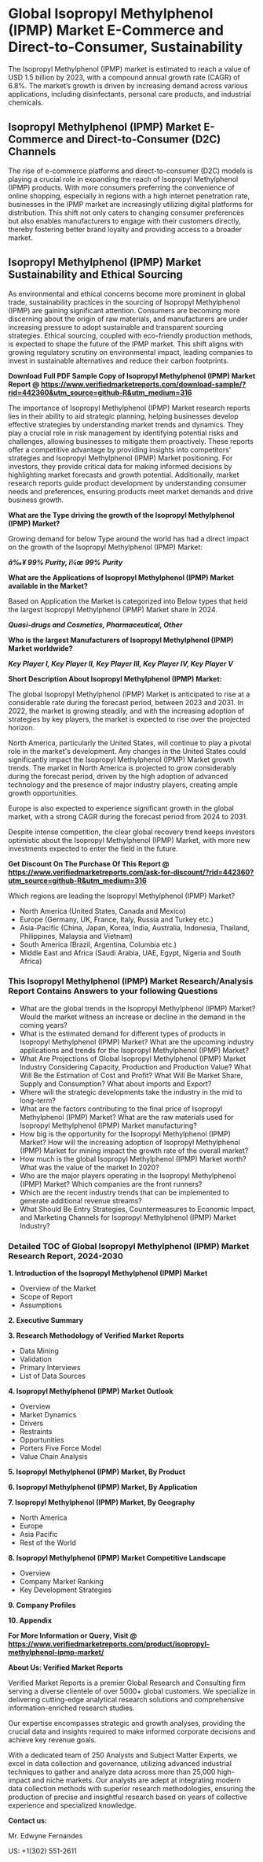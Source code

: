 <h1>Global Isopropyl Methylphenol (IPMP) Market E-Commerce and Direct-to-Consumer, Sustainability</h1><p class=""><p>The Isopropyl Methylphenol (IPMP) market is estimated to reach a value of USD 1.5 billion by 2023, with a compound annual growth rate (CAGR) of 6.8%. The market’s growth is driven by increasing demand across various applications, including disinfectants, personal care products, and industrial chemicals.</p><h2>Isopropyl Methylphenol (IPMP) Market E-Commerce and Direct-to-Consumer (D2C) Channels</h2><p>The rise of e-commerce platforms and direct-to-consumer (D2C) models is playing a crucial role in expanding the reach of Isopropyl Methylphenol (IPMP) products. With more consumers preferring the convenience of online shopping, especially in regions with a high internet penetration rate, businesses in the IPMP market are increasingly utilizing digital platforms for distribution. This shift not only caters to changing consumer preferences but also enables manufacturers to engage with their customers directly, thereby fostering better brand loyalty and providing access to a broader market.</p><h2>Isopropyl Methylphenol (IPMP) Market Sustainability and Ethical Sourcing</h2><p>As environmental and ethical concerns become more prominent in global trade, sustainability practices in the sourcing of Isopropyl Methylphenol (IPMP) are gaining significant attention. Consumers are becoming more discerning about the origin of raw materials, and manufacturers are under increasing pressure to adopt sustainable and transparent sourcing strategies. Ethical sourcing, coupled with eco-friendly production methods, is expected to shape the future of the IPMP market. This shift aligns with growing regulatory scrutiny on environmental impact, leading companies to invest in sustainable alternatives and reduce their carbon footprints.</p></p><p class=""><strong>Download Full PDF Sample Copy of Isopropyl Methylphenol (IPMP) Market Report @ <a href="https://www.verifiedmarketreports.com/download-sample/?rid=442360&utm_source=github-R&utm_medium=316" target="_blank">https://www.verifiedmarketreports.com/download-sample/?rid=442360&utm_source=github-R&utm_medium=316</a></strong></p><p>The importance of&nbsp;Isopropyl Methylphenol (IPMP) Market research reports lies in their ability to aid strategic planning, helping businesses develop effective strategies by understanding market trends and dynamics. They play a crucial role in risk management by identifying potential risks and challenges, allowing businesses to mitigate them proactively. These reports offer a competitive advantage by providing insights into competitors' strategies and Isopropyl Methylphenol (IPMP) Market positioning. For investors, they provide critical data for making informed decisions by highlighting market forecasts and growth potential. Additionally, market research reports guide product development by understanding consumer needs and preferences, ensuring products meet market demands and drive business growth.</p><p><strong>What are the&nbsp;Type driving the growth of the Isopropyl Methylphenol (IPMP) Market?</strong></p><p id="" class="">Growing demand for below Type around the world has had a direct impact on the growth of the Isopropyl Methylphenol (IPMP) Market:</p><p class=""><em><strong>â‰¥ 99% Purity, ï¼œ 99% Purity</strong></em></p><p class=""><strong>What are the&nbsp;Applications&nbsp;of Isopropyl Methylphenol (IPMP) Market available in the Market?</strong></p><p id="" class="">Based on Application the Market is categorized into Below types that held the largest Isopropyl Methylphenol (IPMP) Market share In 2024.</p><p class=""><em><strong>Quasi-drugs and Cosmetics, Pharmaceutical, Other</strong></em></p><p class=""><strong>Who is the largest Manufacturers of Isopropyl Methylphenol (IPMP) Market worldwide?</strong></p><p><em><strong>Key Player I, Key Player II, Key Player III, Key Player IV, Key Player V</strong></em></p><p id="" class=""><strong>Short Description About Isopropyl Methylphenol (IPMP) Market:</strong></p><p>The global Isopropyl Methylphenol (IPMP) Market is anticipated to rise at a considerable rate during the forecast period, between 2023 and 2031. In 2022, the market is growing steadily, and with the increasing adoption of strategies by key players, the market is expected to rise over the projected horizon.</p><p>North America, particularly the United States, will continue to play a pivotal role in the market's development. Any changes in the United States could significantly impact the Isopropyl Methylphenol (IPMP) Market growth trends. The market in North America is projected to grow considerably during the forecast period, driven by the high adoption of advanced technology and the presence of major industry players, creating ample growth opportunities.</p><p>Europe is also expected to experience significant growth in the global market, with a strong CAGR during the forecast period from 2024 to 2031.</p><p>Despite intense competition, the clear global recovery trend keeps investors optimistic about the Isopropyl Methylphenol (IPMP) Market, with more new investments expected to enter the field in the future.</p><p id="" class=""><strong>Get Discount On The Purchase Of This Report @ <a href="https://www.verifiedmarketreports.com/ask-for-discount/?rid=442360?utm_source=github-R&utm_medium=316" target="_blank">https://www.verifiedmarketreports.com/ask-for-discount/?rid=442360?utm_source=github-R&utm_medium=316</a></strong></p><p class="">Which regions are leading the Isopropyl Methylphenol (IPMP) Market?</p><ul><li>North America (United States, Canada and Mexico)</li><li>Europe (Germany, UK, France, Italy, Russia and Turkey etc.)</li><li>Asia-Pacific (China, Japan, Korea, India, Australia, Indonesia, Thailand, Philippines, Malaysia and Vietnam)</li><li>South America (Brazil, Argentina, Columbia etc.)</li><li>Middle East and Africa (Saudi Arabia, UAE, Egypt, Nigeria and South Africa)</li></ul><h3 id="" class="">This Isopropyl Methylphenol (IPMP) Market Research/Analysis Report Contains Answers to your following Questions</h3><ul><li>What are the global trends in the Isopropyl Methylphenol (IPMP) Market? Would the market witness an increase or decline in the demand in the coming years?</li><li>What is the estimated demand for different types of products in Isopropyl Methylphenol (IPMP) Market? What are the upcoming industry applications and trends for the Isopropyl Methylphenol (IPMP) Market?</li><li>What Are Projections of Global Isopropyl Methylphenol (IPMP) Market Industry Considering Capacity, Production and Production Value? What Will Be the Estimation of Cost and Profit? What Will Be Market Share, Supply and Consumption? What about imports and Export?</li><li>Where will the strategic developments take the industry in the mid to long-term?</li><li>What are the factors contributing to the final price of Isopropyl Methylphenol (IPMP) Market? What are the raw materials used for Isopropyl Methylphenol (IPMP) Market manufacturing?</li><li>How big is the opportunity for the Isopropyl Methylphenol (IPMP) Market? How will the increasing adoption of Isopropyl Methylphenol (IPMP) Market for mining impact the growth rate of the overall market?</li><li>How much is the global Isopropyl Methylphenol (IPMP) Market worth? What was the value of the market In 2020?</li><li>Who are the major players operating in the Isopropyl Methylphenol (IPMP) Market? Which companies are the front runners?</li><li>Which are the recent industry trends that can be implemented to generate additional revenue streams?</li><li>What Should Be Entry Strategies, Countermeasures to Economic Impact, and Marketing Channels for Isopropyl Methylphenol (IPMP) Market Industry?</li></ul><h3 id="" class="">Detailed TOC of Global Isopropyl Methylphenol (IPMP) Market Research Report, 2024-2030</h3><p id="" class=""><strong>1. Introduction of the Isopropyl Methylphenol (IPMP) Market</strong></p><ul><li>Overview of the Market</li><li>Scope of Report</li><li>Assumptions</li></ul><p id="" class=""><strong>2. Executive Summary</strong></p><p id="" class=""><strong>3. Research Methodology of Verified Market Reports</strong></p><ul><li>Data Mining</li><li>Validation</li><li>Primary Interviews</li><li>List of Data Sources</li></ul><p id="" class=""><strong>4. Isopropyl Methylphenol (IPMP) Market Outlook</strong></p><ul><li>Overview</li><li>Market Dynamics</li><li>Drivers</li><li>Restraints</li><li>Opportunities</li><li>Porters Five Force Model</li><li>Value Chain Analysis</li></ul><p id="" class=""><strong>5. Isopropyl Methylphenol (IPMP) Market, By Product</strong></p><p id="" class=""><strong>6. Isopropyl Methylphenol (IPMP) Market, By Application</strong></p><p id="" class=""><strong>7. Isopropyl Methylphenol (IPMP) Market, By Geography</strong></p><ul><li>North America</li><li>Europe</li><li>Asia Pacific</li><li>Rest of the World</li></ul><p id="" class=""><strong>8. Isopropyl Methylphenol (IPMP) Market Competitive Landscape</strong></p><ul><li>Overview</li><li>Company Market Ranking</li><li>Key Development Strategies</li></ul><p id="" class=""><strong>9. Company Profiles</strong></p><p id="" class=""><strong>10. Appendix</strong></p><p id="" class=""><strong>For More Information or Query, Visit @ <a href="https://www.verifiedmarketreports.com/product/isopropyl-methylphenol-ipmp-market/" target="_blank">https://www.verifiedmarketreports.com/product/isopropyl-methylphenol-ipmp-market/</a></strong></p><p id="" class=""><strong>About Us: Verified Market Reports</strong></p><p id="" class="">Verified Market Reports is a premier Global Research and Consulting firm serving a diverse clientele of over 5000+ global customers. We specialize in delivering cutting-edge analytical research solutions and comprehensive information-enriched research studies.</p><p id="" class="">Our expertise encompasses strategic and growth analyses, providing the crucial data and insights required to make informed corporate decisions and achieve key revenue goals.</p><p id="" class="">With a dedicated team of 250 Analysts and Subject Matter Experts, we excel in data collection and governance, utilizing advanced industrial techniques to gather and analyze data across more than 25,000 high-impact and niche markets. Our analysts are adept at integrating modern data collection methods with superior research methodologies, ensuring the production of precise and insightful research based on years of collective experience and specialized knowledge.</p><p id="" class=""><strong>Contact us:</strong></p><p id="" class="">Mr. Edwyne Fernandes</p><p id="" class="">US: +1(302) 551-2611</p>